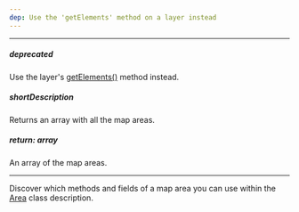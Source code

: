 ```yaml
---
dep: Use the 'getElements' method on a layer instead
---
```

---
##### deprecated
Use the layer's [getElements()](/api-reference/20%20Data%20Visualization%20Widgets/70%20dxVectorMap/7%20Map%20Elements/Layer/3%20Methods/getElements().md '/Documentation/ApiReference/Data_Visualization_Widgets/dxVectorMap/Map_Elements/Layer/Methods/#getElements') method instead.

##### shortDescription
Returns an array with all the map areas.

##### return: array
An array of the map areas.

---
Discover which methods and fields of a map area you can use within the [Area](/api-reference/20%20Data%20Visualization%20Widgets/70%20dxVectorMap/7%20Map%20Elements/Area '/Documentation/ApiReference/Data_Visualization_Widgets/dxVectorMap/Map_Elements/Area/') class description.